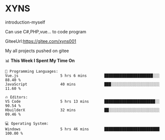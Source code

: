 # XYNS
introduction-myself

Can use C#,PHP,vue... to code program

GiteeUrl:https://gitee.com/xyns001

My all projects pushed on gitee

<!--START_SECTION:waka-->
📊 **This Week I Spent My Time On** 

```text
💬 Programming Languages: 
Vue.js                   5 hrs 6 mins        ██████████████████████░░░   88.40 % 
JavaScript               40 mins             ███░░░░░░░░░░░░░░░░░░░░░░   11.60 % 

🔥 Editors: 
VS Code                  5 hrs 13 mins       ███████████████████████░░   90.54 % 
HbuilderX                32 mins             ██░░░░░░░░░░░░░░░░░░░░░░░   09.46 % 

💻 Operating System: 
Windows                  5 hrs 46 mins       █████████████████████████   100.00 % 
```


<!--END_SECTION:waka-->
